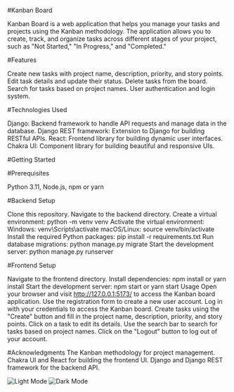 #Kanban Board

Kanban Board is a web application that helps you manage your tasks and projects using the Kanban methodology. The application allows you to create, track, and organize tasks across different stages of your project, such as "Not Started," "In Progress," and "Completed."

#Features

Create new tasks with project name, description, priority, and story points.
Edit task details and update their status.
Delete tasks from the board.
Search for tasks based on project names.
User authentication and login system.

#Technologies Used

Django: Backend framework to handle API requests and manage data in the database.
Django REST framework: Extension to Django for building RESTful APIs.
React: Frontend library for building dynamic user interfaces.
Chakra UI: Component library for building beautiful and responsive UIs.

#Getting Started

#Prerequisites

Python 3.11,
Node.js,
npm or yarn

#Backend Setup

Clone this repository.
Navigate to the backend directory.
Create a virtual environment: python -m venv venv
Activate the virtual environment:
Windows: venv\Scripts\activate
macOS/Linux: source venv/bin/activate
Install the required Python packages: pip install -r requirements.txt
Run database migrations: python manage.py migrate
Start the development server: python manage.py runserver

#Frontend Setup

Navigate to the frontend directory.
Install dependencies: npm install or yarn install
Start the development server: npm start or yarn start
Usage
Open your browser and visit http://127.0.0.1:5173/ to access the Kanban board application.
Use the registration form to create a new user account.
Log in with your credentials to access the Kanban board.
Create tasks using the "Create" button and fill in the project name, description, priority, and story points.
Click on a task to edit its details.
Use the search bar to search for tasks based on project names.
Click on the "Logout" button to log out of your account.

#Acknowledgments
The Kanban methodology for project management.
Chakra UI and React for building the frontend UI.
Django and Django REST framework for the backend API.

![Light Mode](Image1)
![Dark Mode](Image2)
